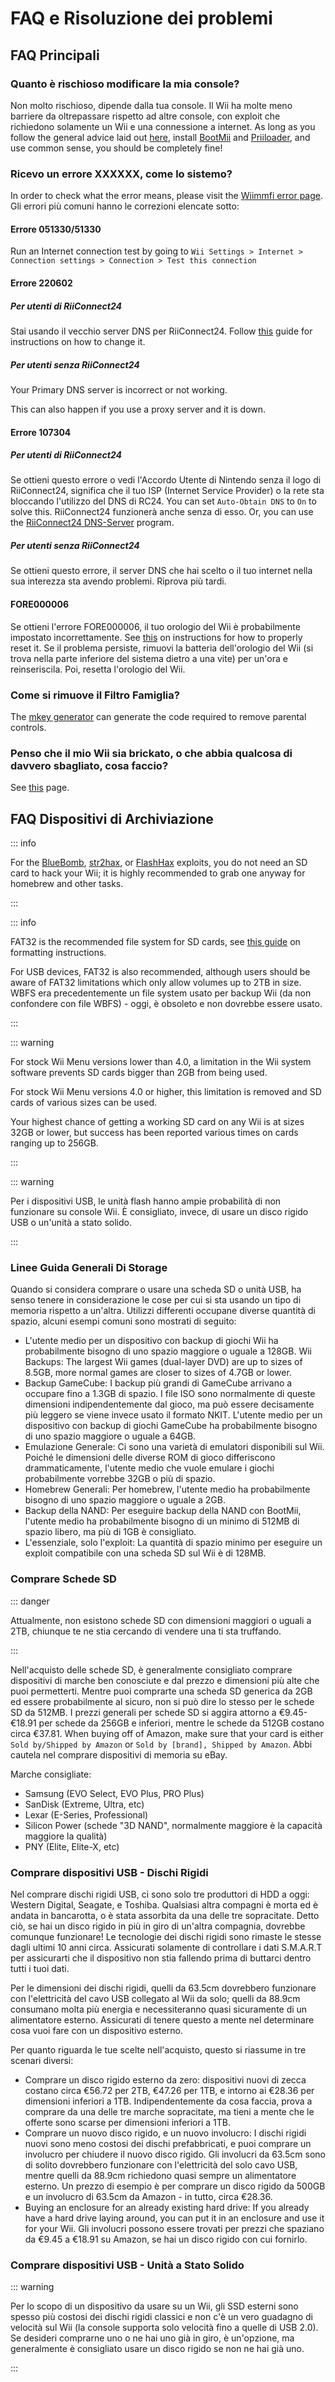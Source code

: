 # FAQ e Risoluzione dei problemi

## FAQ Principali

### Quanto è rischioso modificare la mia console?

Non molto rischioso, dipende dalla tua console. Il Wii ha molte meno barriere da oltrepassare rispetto ad altre console, con exploit che richiedono solamente un Wii e una connessione a internet. As long as you follow the general advice laid out [here](bricks#brick-prevention), install [BootMii](bootmii) and [Priiloader](priiloader), and use common sense, you should be completely fine!

### Ricevo un errore XXXXXX, come lo sistemo?

In order to check what the error means, please visit the [Wiimmfi error page](https://wiimmfi.de/error). Gli errori più comuni hanno le correzioni elencate sotto:

#### Errore 051330/51330

Run an Internet connection test by going to `Wii Settings > Internet > Connection settings > Connection > Test this connection`

#### Errore 220602

##### Per utenti di RiiConnect24

Stai usando il vecchio server DNS per RiiConnect24. Follow [this](riiconnect24#section-iv---connecting) guide for instructions on how to change it.

##### Per utenti senza RiiConnect24

Your Primary DNS server is incorrect or not working.

This can also happen if you use a proxy server and it is down.

#### Errore 107304

##### Per utenti di RiiConnect24

Se ottieni questo errore o vedi l'Accordo Utente di Nintendo senza il logo di RiiConnect24, significa che il tuo ISP (Internet Service Provider) o la rete sta bloccando l'utilizzo del DNS di RC24. You can set `Auto-Obtain DNS` to `On` to solve this. RiiConnect24 funzionerà anche senza di esso. Or, you can use the [RiiConnect24 DNS-Server](https://github.com/RiiConnect24/DNS-Server/releases/latest) program.

##### Per utenti senza RiiConnect24

Se ottieni questo errore, il server DNS che hai scelto o il tuo internet nella sua interezza sta avendo problemi. Riprova più tardi.

#### FORE000006

Se ottieni l'errore FORE000006, il tuo orologio del Wii è probabilmente impostato incorrettamente. See [this](wiiconnect24#updating-rtc-clock) on instructions for how to properly reset it. Se il problema persiste, rimuovi la batteria dell'orologio del Wii (si trova nella parte inferiore del sistema dietro a una vite) per un'ora e reinseriscila. Poi, resetta l'orologio del Wii.

### Come si rimuove il Filtro Famiglia?

The [mkey generator](https://mkey.eiphax.tech/) can generate the code required to remove parental controls.

### Penso che il mio Wii sia brickato, o che abbia qualcosa di davvero sbagliato, cosa faccio?

See [this](bricks) page.

## FAQ Dispositivi di Archiviazione

::: info

For the [BlueBomb](bluebomb), [str2hax](str2hax), or [FlashHax](flashhax) exploits, you do not need an SD card to hack your Wii; it is highly recommended to grab one anyway for homebrew and other tasks.

:::

::: info

FAT32 is the recommended file system for SD cards, see [this guide](https://wiki.hacks.guide/wiki/Formatting_an_SD_card) on formatting instructions.

For USB devices, FAT32 is also recommended, although users should be aware of FAT32 limitations which only allow volumes up to 2TB in size. WBFS era precedentemente un file system usato per backup Wii (da non confondere con file WBFS) - oggi, è obsoleto e non dovrebbe essere usato.

:::

::: warning

For stock Wii Menu versions lower than 4.0, a limitation in the Wii system software prevents SD cards bigger than 2GB from being used.

For stock Wii Menu versions 4.0 or higher, this limitation is removed and SD cards of various sizes can be used.

Your highest chance of getting a working SD card on any Wii is at sizes 32GB or lower, but success has been reported various times on cards ranging up to 256GB.

:::

::: warning

Per i dispositivi USB, le unità flash hanno ampie probabilità di non funzionare su console Wii. È consigliato, invece, di usare un disco rigido USB o un'unità a stato solido.

:::

### Linee Guida Generali Di Storage

Quando si considera comprare o usare una scheda SD o unità USB, ha senso tenere in considerazione le cose per cui si sta usando un tipo di memoria rispetto a un'altra. Utilizzi differenti occupane diverse quantità di spazio, alcuni esempi comuni sono mostrati di seguito:

- L'utente medio per un dispositivo con backup di giochi Wii ha probabilmente bisogno di uno spazio maggiore o uguale a 128GB. Wii Backups: The largest Wii games (dual-layer DVD) are up to sizes of 8.5GB, more normal games are closer to sizes of 4.7GB or lower.
- Backup GameCube: I backup più grandi di GameCube arrivano a occupare fino a 1.3GB di spazio. I file ISO sono normalmente di queste dimensioni indipendentemente dal gioco, ma può essere decisamente più leggero se viene invece usato il formato NKIT. L'utente medio per un dispositivo con backup di giochi GameCube ha probabilmente bisogno di uno spazio maggiore o uguale a 64GB.
- Emulazione Generale: Ci sono una varietà di emulatori disponibili sul Wii. Poiché le dimensioni delle diverse ROM di gioco differiscono drammaticamente, l'utente medio che vuole emulare i giochi probabilmente vorrebbe 32GB o più di spazio.
- Homebrew Generali: Per homebrew, l'utente medio ha probabilmente bisogno di uno spazio maggiore o uguale a 2GB.
- Backup della NAND: Per eseguire backup della NAND con BootMii, l'utente medio ha probabilmente bisogno di un minimo di 512MB di spazio libero, ma più di 1GB è consigliato.
- L'essenziale, solo l'exploit: La quantità di spazio minimo per eseguire un exploit compatibile con una scheda SD sul Wii è di 128MB.

### Comprare Schede SD

::: danger

Attualmente, non esistono schede SD con dimensioni maggiori o uguali a 2TB, chiunque te ne stia cercando di vendere una ti sta truffando.

:::

Nell'acquisto delle schede SD, è generalmente consigliato comprare dispositivi di marche ben conosciute e dal prezzo e dimensioni più alte che puoi permetterti. Mentre puoi comprarte una scheda SD generica da 2GB ed essere probabilmente al sicuro, non si può dire lo stesso per le schede SD da 512MB. I prezzi generali per schede SD si aggira attorno a €9.45-€18.91 per schede da 256GB e inferiori, mentre le schede da 512GB costano circa €37.81. When buying off of Amazon, make sure that your card is either `Sold by/Shipped by Amazon` or `Sold by [brand], Shipped by Amazon`. Abbi cautela nel comprare dispositivi di memoria su eBay.

Marche consigliate:

- Samsung (EVO Select, EVO Plus, PRO Plus)
- SanDisk (Extreme, Ultra, etc)
- Lexar (E-Series, Professional)
- Silicon Power (schede "3D NAND", normalmente maggiore è la capacità maggiore la qualità)
- PNY (Elite, Elite-X, etc)

### Comprare dispositivi USB - Dischi Rigidi

Nel comprare dischi rigidi USB, ci sono solo tre produttori di HDD a oggi: Western Digital, Seagate, e Toshiba. Qualsiasi altra compagni è morta ed è andata in bancarotta, o è stata assorbita da una delle tre sopracitate. Detto ciò, se hai un disco rigido in più in giro di un'altra compagnia, dovrebbe comunque funzionare! Le tecnologie dei dischi rigidi sono rimaste le stesse dagli ultimi 10 anni circa. Assicurati solamente di controllare i dati S.M.A.R.T per assicurarti che il dispositivo non stia fallendo prima di buttarci dentro tutti i tuoi dati.

Per le dimensioni dei dischi rigidi, quelli da 63.5cm dovrebbero funzionare con l'elettricità del cavo USB collegato al Wii da solo; quelli da 88.9cm consumano molta più energia e necessiteranno quasi sicuramente di un alimentatore esterno. Assicurati di tenere questo a mente nel determinare cosa vuoi fare con un dispositivo esterno.

Per quanto riguarda le tue scelte nell'acquisto, questo si riassume in tre scenari diversi:

- Comprare un disco rigido esterno da zero: dispositivi nuovi di zecca costano circa €56.72 per 2TB, €47.26 per 1TB, e intorno ai €28.36 per dimensioni inferiori a 1TB. Indipendentemente da cosa faccia, prova a comprare da una delle tre marche sopracitate, ma tieni a mente che le offerte sono scarse per dimensioni inferiori a 1TB.
- Comprare un nuovo disco rigido, e un nuovo involucro: I dischi rigidi nuovi sono meno costosi dei dischi prefabbricati, e puoi comprare un involucro per chiudere il nuovo disco rigido. Gli involucri da 63.5cm sono di solito dovrebbero funzionare con l'elettricità del solo cavo USB, mentre quelli da 88.9cm richiedono quasi sempre un alimentatore esterno. Un prezzo di esempio è per comprare un disco rigido da 500GB e un involucro di 63.5cm da Amazon - in tutto, circa €28.36.
- Buying an enclosure for an already existing hard drive: If you already have a hard drive laying around, you can put it in an enclosure and use it for your Wii. Gli involucri possono essere trovati per prezzi che spaziano da €9.45 a €18.91 su Amazon, se hai un disco rigido con cui fornirlo.

### Comprare dispositivi USB - Unità a Stato Solido

::: warning

Per lo scopo di un dispositivo da usare su un Wii, gli SSD esterni sono spesso più costosi dei dischi rigidi classici e non c'è un vero guadagno di velocità sul Wii (la console supporta solo velocità fino a quelle di USB 2.0). Se desideri comprarne uno o ne hai uno già in giro, è un'opzione, ma generalmente è consigliato usare un disco rigido se non ne hai già uno.

:::

